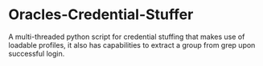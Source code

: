 # Oracles-Credential-Stuffer
A multi-threaded python script for credential stuffing that makes use of loadable profiles, it also has capabilities to extract a group from grep upon successful login. 
